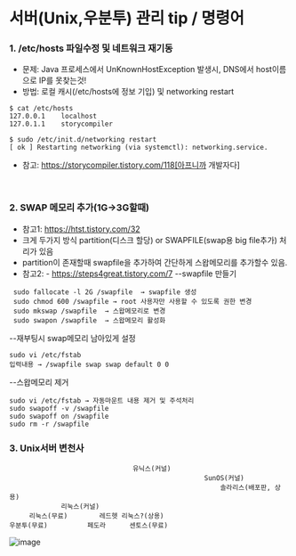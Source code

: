 # 서버(Unix,우분투) 관리 tip / 명령어  

### 1. /etc/hosts 파일수정 및 네트워크 재기동
- 문제: Java 프로세스에서 UnKnownHostException 발생시, DNS에서 host이름으로 IP를 못찾는것!
- 방법: 로컬 캐시(/etc/hosts에 정보 기입) 및 networking restart
```
$ cat /etc/hosts
127.0.0.1    localhost
127.0.1.1    storycompiler
```
```
$ sudo /etc/init.d/networking restart
[ ok ] Restarting networking (via systemctl): networking.service.
```
- 참고: https://storycompiler.tistory.com/118[아프니까 개발자다]  
<br>

### 2. SWAP 메모리 추가(1G->3G할때)
- 참고1: https://htst.tistory.com/32
- 크게 두가지 방식 partition(디스크 할당) or SWAPFILE(swap용 big file추가) 처리가 있음
- partition이 존재할때 swapfile을 추가하여 간단하게 스왑메모리를 추가할수 있음.
- 참고2: - https://steps4great.tistory.com/7
--swapfile 만들기
```
 sudo fallocate -l 2G /swapfile  → swapfile 생성
 sudo chmod 600 /swapfile → root 사용자만 사용할 수 있도록 권한 변경
 sudo mkswap /swapfile  → 스왑메모리로 변경
 sudo swapon /swapfile  → 스왑메모리 활성화
```
--재부팅시 swap메모리 남아있게 설정
```
sudo vi /etc/fstab
입력내용 → /swapfile swap swap default 0 0
```
--스왑메모리 제거
```
sudo vi /etc/fstab → 자동마운트 내용 제거 및 주석처리
sudo swapoff -v /swapfile
sudo swapoff on /swapfile
sudo rm -r /swapfile
```

### 3. Unix서버 변천사
```
                               유닉스(커널)
                                                 SunOS(커널)
                                                     솔라리스(배포판, 상용)
             리눅스(커널)
     리눅스(무료)        레드헷 리눅스?(상용)
우분투(무료)          페도라      센토스(무료)
```
![image](https://user-images.githubusercontent.com/45334819/72932695-9828dd80-3da3-11ea-99b6-4e9f8a50b310.png)  


